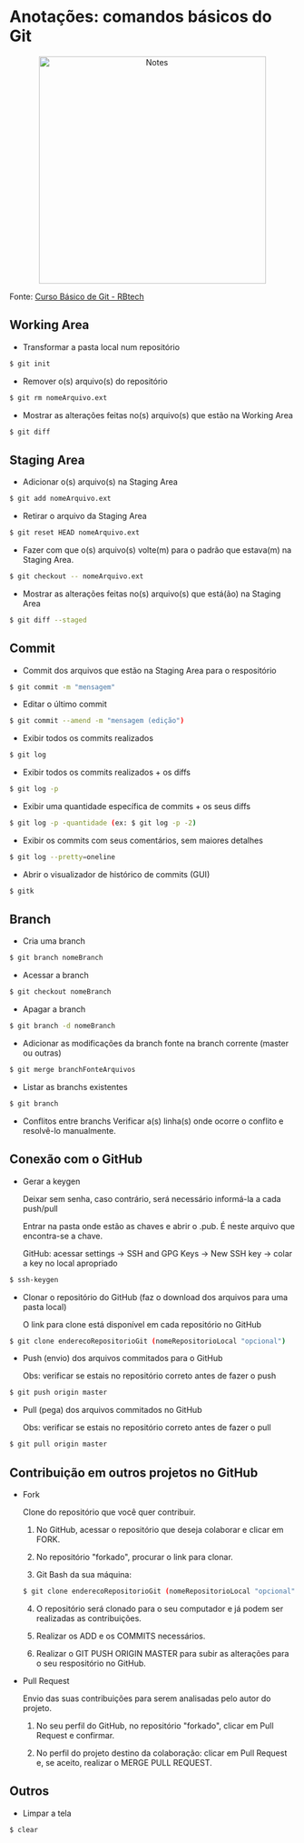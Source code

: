# Anotações: comandos básicos do Git

<p align="center">
  <a href="https://pixabay.com/pt/papel-bagun%C3%A7ado-notas-abstract-3033204/" target="_blank" >
    <img alt="Notes" src="https://cdn.pixabay.com/photo/2017/12/22/08/01/paper-3033204_960_720.jpg" width="400" />
  </a>
</p>


Fonte: [Curso Básico de Git - RBtech](https://www.youtube.com/playlist?list=PLInBAd9OZCzzHBJjLFZzRl6DgUmOeG3H0) 


## Working Area

- Transformar a pasta local num repositório
``` bash
$ git init
```

- Remover o(s) arquivo(s) do repositório
``` bash
$ git rm nomeArquivo.ext
```

- Mostrar as alterações feitas no(s) arquivo(s) que estão na Working Area
``` bash
$ git diff
```

## Staging Area

- Adicionar o(s) arquivo(s) na Staging Area
``` bash
$ git add nomeArquivo.ext
```

- Retirar o arquivo da Staging Area
``` bash
$ git reset HEAD nomeArquivo.ext
```

- Fazer com que o(s) arquivo(s) volte(m) para o padrão que estava(m) na Staging Area.
``` bash
$ git checkout -- nomeArquivo.ext
```

- Mostrar as alterações feitas no(s) arquivo(s) que está(ão) na Staging Area
``` bash
$ git diff --staged 
```

## Commit

- Commit dos arquivos que estão na Staging Area para o respositório
``` bash
$ git commit -m "mensagem" 
```

- Editar o último commit
``` bash
$ git commit --amend -m "mensagem (edição")
```

- Exibir todos os commits realizados
``` bash
$ git log
```

- Exibir todos os commits realizados + os diffs
``` bash
$ git log -p
```

- Exibir uma quantidade específica de commits + os seus diffs
``` bash
$ git log -p -quantidade (ex: $ git log -p -2)
```

- Exibir os commits com seus comentários, sem maiores detalhes
``` bash
$ git log --pretty=oneline
```

- Abrir o visualizador de histórico de commits (GUI)
``` bash
$ gitk
```

## Branch

- Cria uma branch
``` bash
$ git branch nomeBranch
```

- Acessar a branch
``` bash
$ git checkout nomeBranch
```

- Apagar a branch
``` bash
$ git branch -d nomeBranch
```

- Adicionar as modificações da branch fonte na branch corrente (master ou outras)
``` bash
$ git merge branchFonteArquivos
```

- Listar as branchs existentes
``` bash
$ git branch
```

- Conflitos entre branchs 
Verificar a(s) linha(s) onde ocorre o conflito e resolvê-lo manualmente.

## Conexão com o GitHub

- Gerar a keygen

	Deixar sem senha, caso contrário, será necessário informá-la a cada push/pull

	Entrar na pasta onde estão as chaves e abrir o .pub. É neste arquivo que encontra-se a chave.
	
	GitHub: acessar settings -> SSH and GPG Keys -> New SSH key -> colar a key no local apropriado

``` bash
$ ssh-keygen
```

- Clonar o repositório do GitHub (faz o download dos arquivos para uma pasta local)
	
	O link para clone está disponível em cada repositório no GitHub

``` bash
$ git clone enderecoRepositorioGit (nomeRepositorioLocal "opcional")
```
 	
- Push (envio) dos arquivos commitados para o GitHub

	Obs: verificar se estais no repositório correto antes de fazer o push

``` bash
$ git push origin master
```
	
- Pull (pega) dos arquivos commitados no GitHub

	Obs: verificar se estais no repositório correto antes de fazer o pull

``` bash
$ git pull origin master
```
	
## Contribuição em outros projetos no GitHub

- Fork
	
	Clone do repositório que você quer contribuir.

	1. No GitHub, acessar o repositório que deseja colaborar e clicar em FORK.

	2. No repositório "forkado", procurar o link para clonar.

	3. Git Bash da sua máquina:

	``` bash
	$ git clone enderecoRepositorioGit (nomeRepositorioLocal "opcional")
	```

	4. O repositório será clonado para o seu computador e já podem ser realizadas as contribuições.

	5. Realizar os ADD e os COMMITS necessários.

	6. Realizar o GIT PUSH ORIGIN MASTER para subir as alterações para o seu respositório no GitHub.



- Pull Request

	Envio das suas contribuições para serem analisadas pelo autor do projeto.

	1. No seu perfil do GitHub, no repositório "forkado", clicar em Pull Request e confirmar.

	2. No perfil do projeto destino da colaboração: clicar em Pull Request e, se aceito, realizar o MERGE PULL REQUEST.


## Outros

- Limpar a tela

``` bash
$ clear
```